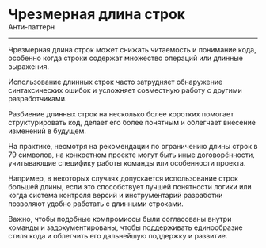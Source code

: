
<div class="sticky-header">
  <div>
    <h1 style="margin: 0;">Чрезмерная длина строк</h1>
    <p style="margin: 0;">Анти-паттерн</p>
  </div>
</div>

***

Чрезмерная длина строк может снижать читаемость и понимание кода, особенно когда строки содержат множество операций или длинные выражения.

Использование длинных строк часто затрудняет обнаружение синтаксических ошибок и усложняет совместную работу с другими разработчиками.

Разбиение длинных строк на несколько более коротких помогает структурировать код, делает его более понятным и облегчает внесение изменений в будущем.

На практике, несмотря на рекомендации по ограничению длины строк в 79 символов, на конкретном проекте могут быть иные договорённости, учитывающие специфику работы команды или особенности проекта.

Например, в некоторых случаях допускается использование строк большей длины, если это способствует лучшей понятности логики или когда система контроля версий и инструментарий разработки позволяют удобно работать с длинными строками.

Важно, чтобы подобные компромиссы были согласованы внутри команды и задокументированы, чтобы поддерживать единообразие стиля кода и облегчить его дальнейшую поддержку и развитие.


